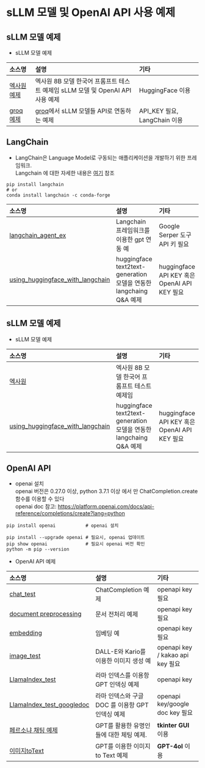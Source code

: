 # sLLM 모델  및 OpenAI API 사용 예제

## sLLM 모델 예제
- sLLM 모델 예제

|소스명|설명|기타|
|:-----------------|:-----------------------------------------------------------|:---------------------|
|[엑사원 예제](https://github.com/kobongsoo/OpenAI/blob/master/sLLM/exaone.ipynb)|엑사원 8B 모델 한국어 프롬프트 테스트 예제임 sLLM 모델  및 OpenAI API 사용 예제|HuggingFace 이용|
|[groq 예제](https://github.com/kobongsoo/OpenAI/blob/master/sLLM/Groq.ipynb)|[groq](https://console.groq.com/login)에서 sLLM 모델들 API로 연동하는 예제|API_KEY 필요, LangChain 이용|

## LangChain
- LangChain은 Language Model로 구동되는 애플리케이션을 개발하기 위한 프레임워크.
<br>Langchain 에 대한 자세한 내용은 [여기](https://python.langchain.com/en/latest/) 참조
```
pip install langchain
# or
conda install langchain -c conda-forge
```
|소스명|설명|기타|
|:-----------------|:-----------------------------------------------------------|:---------------------|
|[langchain_agent_ex](https://github.com/kobongsoo/OpenAI/blob/master/Langchain/langchain_agent_ex.ipynb)|Langchain 프레임워크를 이용한 gpt 연동 예|Google Serper 도구 API 키 필요|
|[using_huggingface_with_langchain](https://github.com/kobongsoo/OpenAI/blob/master/Langchain/using_huggingface_with_langchain.ipynb)|huggingface text2text-generation 모델을 연동한 langchaing  Q&A 예제|huggingface API KEY 혹은 OpenAI API KEY 필요|

## sLLM 모델 예제
- sLLM 모델 예제

|소스명|설명|기타|
|:-----------------|:-----------------------------------------------------------|:---------------------|
|[엑사원](https://github.com/kobongsoo/OpenAI/blob/master/Langchain/langchain_agent_ex.ipynb)|엑사원 8B 모델 한국어 프롬프트 테스트 예제임|
|[using_huggingface_with_langchain](https://github.com/kobongsoo/OpenAI/blob/master/Langchain/using_huggingface_with_langchain.ipynb)|huggingface text2text-generation 모델을 연동한 langchaing  Q&A 예제|huggingface API KEY 혹은 OpenAI API KEY 필요|


## OpenAI API

- openai 설치
<br> openai 버전은 0.27.0 이상, python 3.7.1 이상 에서 만 ChatCompletion.create 함수를 이용할 수 있다
<br> openai doc 참고: https://platform.openai.com/docs/api-reference/completions/create?lang=python
```
pip install openai           # openai 설치 
```
```
pip install --upgrade openai # 필요시, openai 업데이트
pip show openai              # 필요시 openai 버전 확인  
python -m pip --version 
```
- OpenAI API 예제

|소스명|설명|기타|
|:-----------------|:-----------------------------------------------------------|:---------------------|
|[chat_test](https://github.com/kobongsoo/OpenAI/blob/master/chat_test.ipynb)|ChatCompletion 예제|openapi key 필요|
|[document preprocessing](https://github.com/kobongsoo/OpenAI/blob/master/document%20preprocessing.ipynb)|문서 전처리 예제|openapi key 필요|
|[embedding](https://github.com/kobongsoo/OpenAI/blob/master/embedding.ipynb)|임베딩 예|openapi key 필요|
|[image_test](https://github.com/kobongsoo/OpenAI/blob/master/image_test.ipynb)|DALL-E와 Kario를 이용한 이미지 생성 예|openapi key / kakao api key 필요|
|[LlamaIndex_test](https://github.com/kobongsoo/OpenAI/blob/master/LlamaIndex_test.ipynb)|라마 인덱스를 이용항 GPT 인덱싱 예제|openapi key|
|[LlamaIndex_test_googledoc](https://github.com/kobongsoo/OpenAI/blob/master/LlamaIndex_test_googledoc.ipynb)|라마 인덱스와 구글 DOC 를 이용항 GPT 인덱싱 예제|openapi key/google doc key 필요|
|[페르소냐 채팅 예제](https://github.com/kobongsoo/OpenAI/blob/master/persona.py)|GPT를 활용한 유명인들에 대한 체팅 예제.|**tkinter GUI** 이용|
|[이미지toText](https://github.com/kobongsoo/OpenAI/blob/master/OpenAI_Vison_example.ipynb)|GPT를 이용한 이미지 to Text 예제|**GPT-4oI** 이용|



